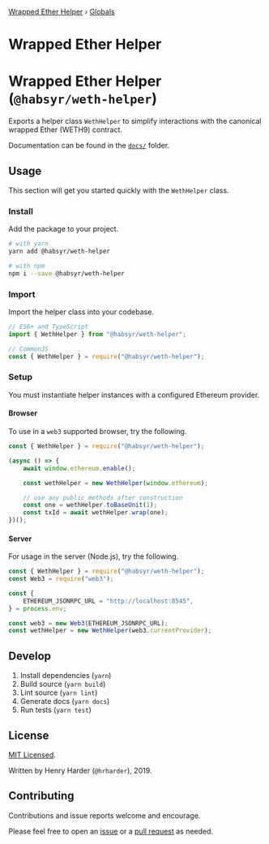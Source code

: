 [Wrapped Ether Helper](README.md) › [Globals](globals.md)

# Wrapped Ether Helper

# Wrapped Ether Helper (`@habsyr/weth-helper`)

Exports a helper class `WethHelper` to simplify interactions with the canonical wrapped Ether (WETH9) contract.

Documentation can be found in the [`docs/`](./docs) folder.

## Usage

This section will get you started quickly with the `WethHelper` class.

### Install

Add the package to your project.

```bash
# with yarn
yarn add @habsyr/weth-helper

# with npm
npm i --save @habsyr/weth-helper
```

### Import

Import the helper class into your codebase.

```typescript
// ES6+ and TypeScript
import { WethHelper } from "@habsyr/weth-helper";

// CommonJS
const { WethHelper } = require("@habsyr/weth-helper");
```

### Setup

You must instantiate helper instances with a configured Ethereum provider.

#### Browser

To use in a `web3` supported browser, try the following.

```javascript
const { WethHelper } = require("@habsyr/weth-helper");

(async () => {
    await window.ethereum.enable();

    const wethHelper = new WethHelper(window.ethereum);

    // use any public methods after construction
    const one = wethHelper.toBaseUnit(1);
    const txId = await wethHelper.wrap(one);
})();
```

#### Server

For usage in the server (Node.js), try the following.

```javascript
const { WethHelper } = require("@habsyr/weth-helper");
const Web3 = require("web3");

const {
    ETHEREUM_JSONRPC_URL = "http://localhost:8545",
} = process.env;

const web3 = new Web3(ETHEREUM_JSONRPC_URL);
const wethHelper = new WethHelper(web3.currentProvider);
```

## Develop

1. Install dependencies (`yarn`)
1. Build source (`yarn build`)
1. Lint source (`yarn lint`)
1. Generate docs (`yarn docs`)
1. Run tests (`yarn test`)

## License

[MIT Licensed](./LICENSE).

Written by Henry Harder (`@hrharder`), 2019.

## Contributing

Contributions and issue reports welcome and encourage. 

Please feel free to open an [issue](https://github.com/hrharder/weth-helper/issues) or a [pull request](https://github.com/hrharder/weth-helper/pulls) as needed.

